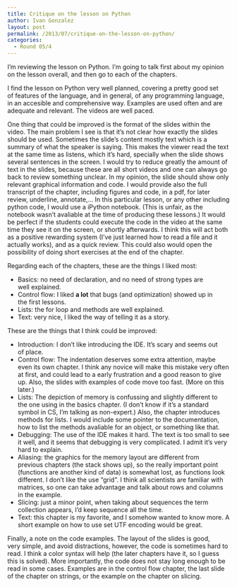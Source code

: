 ```yaml
---
title: Critique on the lesson on Python
author: Ivan Gonzalez
layout: post
permalink: /2013/07/critique-on-the-lesson-on-python/
categories:
  - Round 05/4
---
```

I’m reviewing the lesson on Python. I’m going to talk first about my opinion on the lesson overall, and then go to each of the chapters.

I find the lesson on Python very well planned, covering a pretty good set of features of the language, and in general, of any programming language, in an accesible and comprehensive way. Examples are used often and are adequate and relevant. The videos are well paced.

One thing that could be improved is the format of the slides within the video. The main problem I see is that it’s not clear how exactly the slides should be used. Sometimes the slide’s content mostly text which is a summary of what the speaker is saying. This makes the viewer read the text at the same time as listens, which it’s hard, specially when the slide shows several sentences in the screen. I would try to reduce greatly the amount of text in the slides, because these are all short videos and one can always go back to review something unclear. In my opinion, the slide should show only relevant graphical information and code. I would provide also the full transcript of the chapter, including figures and code, in a pdf, for later review, underline, annotate,… In this particular lesson, or any other including python code, I would use a iPython notebook. (This is unfair, as the notebook wasn’t avaliable at the time of producing these lessons.) It would be perfect if the students could execute the code in the video at the same time they see it on the screen, or shortly afterwards. I think this will act both as a positive rewarding system (I’ve just learned how to read a file and it actually works), and as a quick review. This could also would open the possibility of doing short exercises at the end of the chapter.

Regarding each of the chapters, these are the things I liked most:

*   Basics: no need of declaration, and no need of strong types are well explained.
*   Control flow: I liked **a lot** that bugs (and optimization) showed up in the first lessons.
*   Lists: the for loop and methods are well explained.
*   Text: very nice, I liked the way of telling it as a story.

These are the things that I think could be improved:

*   Introduction: I don’t like introducing the IDE. It’s scary and seems out of place.
*   Control flow: The indentation deserves some extra attention, maybe even its own chapter. I think any novice will make this mistake very often at first, and could lead to a early frustration and a good reason to give up. Also, the slides with examples of code move too fast. (More on this later.)
*   Lists: The depiction of memory is confussing and slightly different to the one using in the basics chapter. (I don’t know if it’s a standard symbol in CS, I’m talking as non-expert.) Also, the chapter introduces methods for lists. I would include some pointer to the documentation, how to list the methods avaliable for an object, or something like that.
*   Debugging: The use of the IDE makes it hard. The text is too small to see it well, and it seems that debugging is very complicated. I admit it’s very hard to explain.
*   Aliasing: the graphics for the memory layout are different from previous chapters (the stack shows up), so the really important point (functions are another kind of data) is somewhat lost, as functions look different. I don’t like the use &#8220;grid&#8221;. I think all scientists are familiar with matrices, so one can take advantage and talk about rows and columns in the example.
*   Slicing: just a minor point, when taking about sequences the term collection appears, I’d keep sequence all the time.
*   Text: this chapter is my favorite, and I somehow wanted to know more. A short example on how to use set UTF encoding would be great.

Finally, a note on the code examples. The layout of the slides is good, very simple, and avoid distractions, however, the code is sometimes hard to read. I think a color syntax will help (the later chapters have it, so I guess this is solved). More importantly, the code does not stay long enough to be read in some cases. Examples are in the control flow chapter, the last slide of the chapter on strings, or the example on the chapter on slicing.